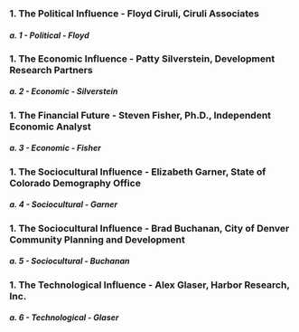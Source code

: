 ### 1. The Political Influence - Floyd Ciruli, Ciruli Associates

##### a. 1 - Political - Floyd

### 1. The Economic Influence - Patty Silverstein, Development Research Partners

##### a. 2 - Economic - Silverstein

### 1. The Financial Future - Steven Fisher, Ph.D., Independent Economic Analyst

##### a. 3 - Economic - Fisher

### 1. The Sociocultural Influence - Elizabeth Garner, State of Colorado Demography Office

##### a. 4 - Sociocultural - Garner

### 1. The Sociocultural Influence - Brad Buchanan, City of Denver Community Planning and Development

##### a. 5 - Sociocultural - Buchanan

### 1. The Technological Influence - Alex Glaser, Harbor Research, Inc.

##### a. 6 - Technological - Glaser